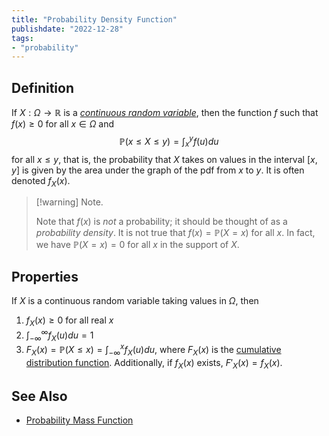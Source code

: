 ```yaml
---
title: "Probability Density Function"
publishdate: "2022-12-28"
tags:
- "probability"
---
```


## Definition
If $X: \Omega \to \mathbb{R}$ is a *[continuous random variable](statistics/random-variable.md)*, then the function $f$ such that $f(x) \geq 0$ for all $x \in \Omega$ and
$$\mathbb{P}(x \leq X \leq y) = \int_x^y f(u)du$$
for all $x \leq y$, that is, the probability that $X$ takes on values in the interval $[x, y]$ is given by the area under the graph of the pdf from $x$ to $y$. It is often denoted $f_X(x).$

> [!warning] Note.
> 
> Note that $f(x)$ is *not* a probability; it should be thought of as a *probability density*. It is not true that $f(x) = \mathbb{P}(X = x)$ for all $x$. In fact, we have $\mathbb{P}(X = x) = 0$ for all $x$ in the support of $X$.

## Properties
If $X$ is a continuous random variable taking values in $\Omega$, then
1. $f_X(x) \geq 0$ for all real $x$
2. $\int_{-\infty}^\infty f_X(u) du = 1$
3. $F_X(x) = \mathbb{P}(X \leq x) = \int_{-\infty}^x f_X(u) du$, where $F_X(x)$ is the [cumulative distribution function](statistics/cumulative-distribution-function.md). Additionally, if $f_X(x)$ exists, $F'_X(x) = f_X(x)$.

## See Also
- [Probability Mass Function](statistics/probability-mass-function.md)
